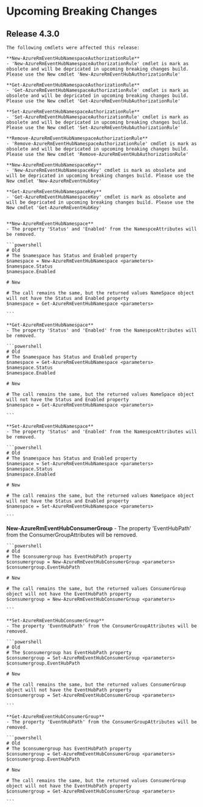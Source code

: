 <!--
    Please leave this section at the top of the breaking change documentation.

    New breaking changes should go under the section titled "Upcoming Breaking Changes", and should adhere to the following format:

    # Upcoming Breaking Changes

    ## Release X.0.0 - January 2017

    The following cmdlets were affected this release:

    **Cmdlet 1**
    - Description of what has changed

    ```powershell
    # Old
    # Sample of how the cmdlet was previously called

    # New
    # Sample of how the cmdlet should now be called
    ```

    Note: the above section follows the template found in the link below: 

    https://github.com/Azure/azure-powershell/blob/dev/documentation/breaking-changes/breaking-change-template.md
-->

# Upcoming Breaking Changes

## Release 4.3.0

    The following cmdlets were affected this release:
	
	**New-AzureRmEventHubNamespaceAuthorizationRule**
	- 'New-AzureRmEventHubNamespaceAuthorizationRule' cmdlet is mark as obsolete and will be depricated in upcoming breaking changes build. Please use the New cmdlet 'New-AzureRmEventHubAuthorizationRule'
	
	**Get-AzureRmEventHubNamespaceAuthorizationRule**
	- 'Get-AzureRmEventHubNamespaceAuthorizationRule' cmdlet is mark as obsolete and will be depricated in upcoming breaking changes build. Please use the New cmdlet 'Get-AzureRmEventHubAuthorizationRule'
	
	**Set-AzureRmEventHubNamespaceAuthorizationRule**
	- 'Set-AzureRmEventHubNamespaceAuthorizationRule' cmdlet is mark as obsolete and will be depricated in upcoming breaking changes build. Please use the New cmdlet 'Set-AzureRmEventHubAuthorizationRule'
	
	**Remove-AzureRmEventHubNamespaceAuthorizationRule**
	- 'Remove-AzureRmEventHubNamespaceAuthorizationRule' cmdlet is mark as obsolete and will be depricated in upcoming breaking changes build. Please use the New cmdlet 'Remove-AzureRmEventHubAuthorizationRule'
	
	**New-AzureRmEventHubNamespaceKey**
	- 'New-AzureRmEventHubNamespaceKey' cmdlet is mark as obsolete and will be depricated in upcoming breaking changes build. Please use the New cmdlet 'New-AzureRmEventHubKey'
	
	**Get-AzureRmEventHubNamespaceKey**
	- 'Get-AzureRmEventHubNamespaceKey' cmdlet is mark as obsolete and will be depricated in upcoming breaking changes build. Please use the New cmdlet 'Get-AzureRmEventHubKey'
	
	
    **New-AzureRmEventHubNamespace**
    - The property 'Status' and 'Enabled' from the NamespceAttributes will be removed. 

    ```powershell
    # Old
	# The $namespace has Status and Enabled property  
    $namespace = New-AzureRmEventHubNamespace <parameters>
	$namespace.Status
	$namespace.Enabled
	
    # New

    # The call remains the same, but the returned values NameSpace object will not have the Status and Enabled property    
    $namespace = Get-AzureRmEventHubNamespace <parameters>
    
    ```
	
	**Get-AzureRmEventHubNamespace**
    - The property 'Status' and 'Enabled' from the NamespceAttributes will be removed. 

    ```powershell
    # Old
	# The $namespace has Status and Enabled property 
    $namespace = Get-AzureRmEventHubNamespace <parameters>
	$namespace.Status
	$namespace.Enabled
	
    # New

    # The call remains the same, but the returned values NameSpace object will not have the Status and Enabled property    
    $namespace = Get-AzureRmEventHubNamespace <parameters>
    
    ```
	
	**Set-AzureRmEventHubNamespace**
    - The property 'Status' and 'Enabled' from the NamespceAttributes will be removed. 

    ```powershell
    # Old
	# The $namespace has Status and Enabled property 
    $namespace = Set-AzureRmEventHubNamespace <parameters>
	$namespace.Status
	$namespace.Enabled
	
    # New

    # The call remains the same, but the returned values NameSpace object will not have the Status and Enabled property    
    $namespace = Set-AzureRmEventHubNamespace <parameters>
    
    ```	
  
  **New-AzureRmEventHubConsumerGroup**
    - The property 'EventHubPath' from the ConsumerGroupAttributes will be removed.

    ```powershell
    # Old
	# The $consumergroup has EventHubPath property 
    $consumergroup = New-AzureRmEventHubConsumerGroup <parameters>
	$consumergroup.EventHubPath
	
    # New

    # The call remains the same, but the returned values ConsumerGroup object will not have the EventHubPath property    
    $consumergroup = New-AzureRmEventHubConsumerGroup <parameters>
    
    ```
	
	**Set-AzureRmEventHubConsumerGroup**
    - The property 'EventHubPath' from the ConsumerGroupAttributes will be removed.

    ```powershell
    # Old
	# The $consumergroup has EventHubPath property 
    $consumergroup = Set-AzureRmEventHubConsumerGroup <parameters>
	$consumergroup.EventHubPath
	
    # New

    # The call remains the same, but the returned values ConsumerGroup object will not have the EventHubPath property    
    $consumergroup = Set-AzureRmEventHubConsumerGroup <parameters>
    
    ```
	
	**Get-AzureRmEventHubConsumerGroup**
    - The property 'EventHubPath' from the ConsumerGroupAttributes will be removed.

    ```powershell
    # Old
	# The $consumergroup has EventHubPath property 
    $consumergroup = Get-AzureRmEventHubConsumerGroup <parameters>
	$consumergroup.EventHubPath
	
    # New

    # The call remains the same, but the returned values ConsumerGroup object will not have the EventHubPath property    
    $consumergroup = Get-AzureRmEventHubConsumerGroup <parameters>
    
    ```
	